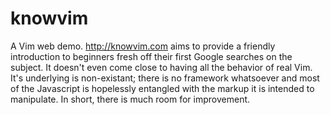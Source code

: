 knowvim
=======

A Vim web demo.  http://knowvim.com aims to provide a friendly introduction to beginners fresh off their first Google
searches on the subject.  It doesn't even come close to having all the behavior of real Vim.  It's underlying
is non-existant; there is no framework whatsoever and most of the Javascript is hopelessly entangled with the markup it
is intended to manipulate.  In short, there is much room for improvement.